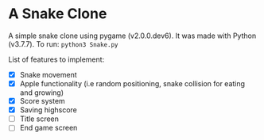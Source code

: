 # A Snake Clone
A simple snake clone using pygame (v2.0.0.dev6). It was made with Python (v3.7.7).
To run:
`python3 Snake.py`

List of features to implement:
- [x] Snake movement
- [x] Apple functionality (i.e random positioning, snake collision for eating and growing)
- [x] Score system
- [x] Saving highscore
- [ ] Title screen
- [ ] End game screen
